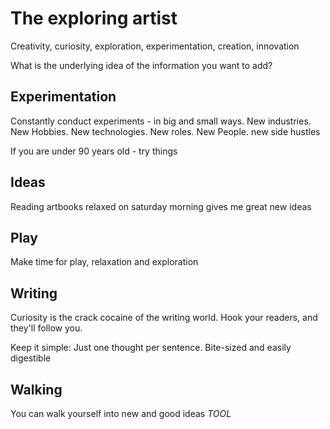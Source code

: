 # The exploring artist
Creativity, curiosity, exploration, experimentation, creation, innovation

What is the underlying idea of the information you want to add?

## Experimentation
Constantly conduct experiments - in big and small ways. New industries. New Hobbies. New technologies. New roles. New People. new side hustles

If you are under 90 years old - try things

## Ideas
Reading artbooks relaxed on saturday morning gives me great new ideas

## Play
Make time for play, relaxation and exploration

## Writing
Curiosity is the crack cocaine of the writing world. Hook your readers, and they'll follow you. 

Keep it simple: Just one thought per sentence. Bite-sized and easily digestible

## Walking
You can walk yourself into new and good ideas
*TOOL*